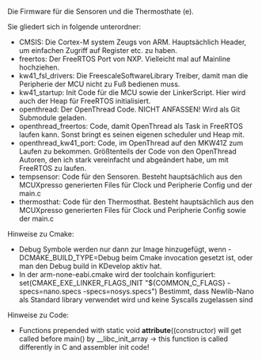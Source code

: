 Die Firmware für die Sensoren und die Thermosthate (e).

Sie gliedert sich in folgende unterordner:

- CMSIS: Die Cortex-M system Zeugs von ARM. Hauptsächlich Header, um einfachen Zugriff auf Register etc. zu haben.
- freertos: Der FreeRTOS Port von NXP. Vielleicht mal auf Mainline hochziehen.
- kw41_fsl_drivers: Die FreescaleSoftwareLibrary Treiber, damit man die Peripherie der MCU nicht zu Fuß bedienen muss.
- kw41_startup: Init Code für die MCU sowie der LinkerScript. Hier wird auch der Heap für FreeRTOS initialisiert.
- openthread: Der OpenThread Code. NICHT ANFASSEN! Wird als Git Submodule geladen.
- openthread_freertos: Code, damit OpenThread als Task in FreeRTOS laufen kann. Sonst bringt es seinen eigenen scheduler und Heap mit.
- openthread_kw41_port: Code, im OpenThread auf den MKW41Z zum Laufen zu bekommen. Größtenteils der Code von den OpenThread Autoren, den ich stark vereinfacht und abgeändert habe, um mit FreeRTOS zu laufen.
- tempsensor: Code für den Sensoren. Besteht hauptsächlich aus den MCUXpresso generierten Files für Clock und Peripherie Config und der main.c
- thermosthat: Code für den Thermosthat. Besteht hauptsächlich aus den MCUXpresso generierten Files für Clock und Peripherie Config sowie der main.c

Hinweise zu Cmake:
- Debug Symbole werden nur dann zur Image hinzugefügt, wenn -DCMAKE_BUILD_TYPE=Debug beim Cmake invocation gesetzt ist, oder man den Debug build in KDevelop aktiv hat.
- In der arm-none-eabi.cmake wird der toolchain konfiguriert:
    set(CMAKE_EXE_LINKER_FLAGS_INIT    "${COMMON_C_FLAGS} -specs=nano.specs -specs=nosys.specs") Bestimmt, dass Newlib-Nano als Standard library verwendet wird und keine Syscalls zugelassen sind


Hinweise zu Code:
- Functions prepended with static void __attribute__((constructor) will get called before main() by __libc_init_array -> this function is called differently in C and assembler init code!
